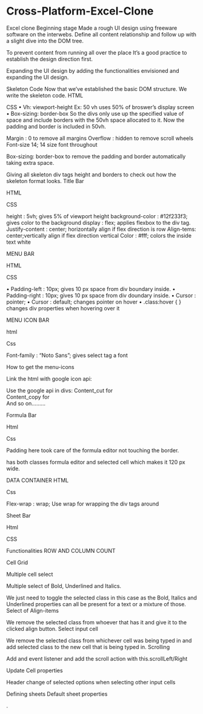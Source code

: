 # Cross-Platform-Excel-Clone
Excel clone
Beginning stage
Made a rough UI design using freeware software on the interwebs. Define all content relationship and follow up with a slight dive into the DOM tree.
 
 
To prevent content from running all over the place It’s a good practice to establish the design direction first.

 Expanding the UI design by adding the functionalities envisioned and expanding the UI design.

 





Skeleton Code
Now that we’ve established the basic DOM structure. We write the skeleton code.
HTML 
 

CSS
•	Vh: viewport-height
Ex: 50 vh uses 50% of broswer’s display screen
•	Box-sizing: border-box
So the divs only use up the specified value of space and include borders with the 50vh space allocated to it. Now the padding and border is included in 50vh.


 
Margin : 0 to remove all margins 
Overflow : hidden to remove scroll wheels
Font-size 14; 14 size font throughout
 
Box-sizing: border-box to remove the padding and border automatically taking extra space.
  
Giving all skeleton div tags height and borders to check out how the skeleton format looks.
Title Bar
 
HTML
 
CSS
 
height : 5vh; gives 5% of viewport height
background-color :  #12f233f3; gives color to the background 
display : flex; applies flexbox to the div tag.
Justify-content : center; horizontally align if flex direction is row
Align-tems: center;vertically align if flex direction vertical
Color : #fff; colors the inside text white




MENU BAR
 
HTML
 
CSS
 
•	Padding-left : 10px; gives 10 px space from div boundary inside.
•	Padding-right : 10px; gives 10 px space from div doundary      inside.
•	Cursor : pointer;
•	Cursor : default; changes pointer on hover
•	.class:hover {
} changes div properties when hovering over it



















MENU ICON BAR
 
 
html
 
 
Css
 

Font-family : “Noto Sans”; gives select tag a font 





How to get the menu-icons
 
 
Link the html with google icon api:
 

Use the google api in divs:
Content_cut for  
Content_copy for  
And so on………
 

 









Formula Bar
 
Html
 
Css
 
Padding here took care of the formula editor not touching the border.
 
 
  has both classes formula editor and selected cell which makes it 120 px wide.
 



DATA CONTAINER
HTML
 
Css
 
Flex-wrap : wrap; Use wrap for wrapping the div tags around
 

 
 
 
 
 
 
 




Sheet Bar
 
 
Html
 
CSS
 
 
 
 
 





Functionalities 
ROW AND COLUMN COUNT
 
 







Cell Grid
 
 











Multiple cell select
 
 
 

















Multiple select of Bold, Underlined and Italics.  
 
We just need to toggle the selected class in this case as the Bold, Italics and Underlined properties can all be present for a text or a mixture of those.
Select of Align-items
 
 
We remove the selected class from whoever that has it and give it to the clicked align button.
Select input cell
 
 
We remove the selected class from whichever cell was being typed in and add selected class to the new cell that is being typed in.
Scrolling 
 

Add and event listener and add the scroll action with this.scrollLeft/Right









Update Cell properties
 
 
 

 





Header change of selected options when selecting other input cells
 
















Defining sheets
Default sheet properties
 
 .
 



